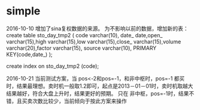 # simple

2016-10-10
增加了sina复权数据的来源。
为不影响以前的数据，增加新的表：
create table sto_day_tmp2 (
code varchar(10),
date_ date,open_ varchar(15),high varchar(15),low varchar(15),close_ varchar(15),volume varchar(20),factor varchar(15),
source varchar(10),
PRIMARY KEY(code,date_)
);

create index on sto_day_tmp2 (code);


2016-10-21
当前测试方案，当 pos<-2和pos=-1，和非中枢时，pos=-1 都买时，结果最理想。卖时机一般取1.2即可，起点是2013－01－01时，卖时机取越大结果越好，符合大盘上升时，结果更好的预期。
只在 非中枢，pos=-1时，结果不错，且买卖次数比较少，当前倾向于按此方案来操作